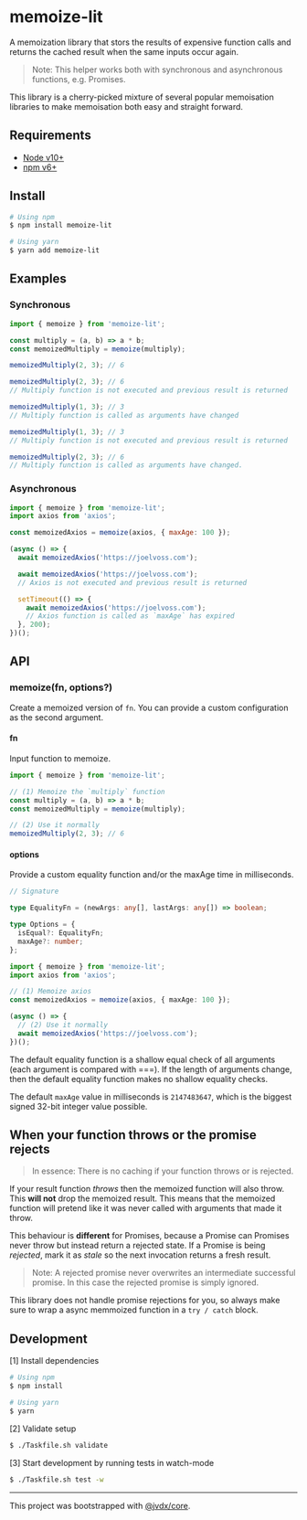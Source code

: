 # memoize-lit

A memoization library that stors the results of expensive function calls and
returns the cached result when the same inputs occur again.

> Note: This helper works both with synchronous and asynchronous functions,
> e.g. Promises.

This library is a cherry-picked mixture of several popular memoisation
libraries to make memoisation both easy and straight forward.

## Requirements

- [Node v10+](node+npm)
- [npm v6+](node+npm)

## Install

```bash
# Using npm
$ npm install memoize-lit

# Using yarn
$ yarn add memoize-lit
```

## Examples

### Synchronous

```js
import { memoize } from 'memoize-lit';

const multiply = (a, b) => a * b;
const memoizedMultiply = memoize(multiply);

memoizedMultiply(2, 3); // 6

memoizedMultiply(2, 3); // 6
// Multiply function is not executed and previous result is returned

memoizedMultiply(1, 3); // 3
// Multiply function is called as arguments have changed

memoizedMultiply(1, 3); // 3
// Multiply function is not executed and previous result is returned

memoizedMultiply(2, 3); // 6
// Multiply function is called as arguments have changed.
```

### Asynchronous

```js
import { memoize } from 'memoize-lit';
import axios from 'axios';

const memoizedAxios = memoize(axios, { maxAge: 100 });

(async () => {
  await memoizedAxios('https://joelvoss.com');

  await memoizedAxios('https://joelvoss.com');
  // Axios is not executed and previous result is returned

  setTimeout(() => {
    await memoizedAxios('https://joelvoss.com');
    // Axios function is called as `maxAge` has expired
  }, 200);
})();
```

## API

### memoize(fn, options?)

Create a memoized version of `fn`. You can provide a custom configuration as
the second argument.

#### fn

Input function to memoize.

```ts
import { memoize } from 'memoize-lit';

// (1) Memoize the `multiply` function
const multiply = (a, b) => a * b;
const memoizedMultiply = memoize(multiply);

// (2) Use it normally
memoizedMultiply(2, 3); // 6
```

#### options

Provide a custom equality function and/or the maxAge time in milliseconds.

```ts
// Signature

type EqualityFn = (newArgs: any[], lastArgs: any[]) => boolean;

type Options = {
  isEqual?: EqualityFn;
  maxAge?: number;
};
```

```ts
import { memoize } from 'memoize-lit';
import axios from 'axios';

// (1) Memoize axios
const memoizedAxios = memoize(axios, { maxAge: 100 });

(async () => {
  // (2) Use it normally
  await memoizedAxios('https://joelvoss.com');
})();
```

The default equality function is a shallow equal check of all arguments
(each argument is compared with ===). If the length of arguments change, then
the default equality function makes no shallow equality checks.

The default `maxAge` value in milliseconds is `2147483647`, which is the
biggest signed 32-bit integer value possible.

## When your function throws or the promise rejects

> In essence: There is no caching if your function throws or is rejected.

If your result function _throws_ then the memoized function will also throw.
This **will not** drop the memoized result. This means that the memoized
function will pretend like it was never called with arguments that made it
throw.

This behaviour is **different** for Promises, because a Promise can
Promises never throw but instead return a rejected state. If a Promise is being
_rejected_, mark it as _stale_ so the next invocation returns a fresh result.

> Note: A rejected promise never overwrites an intermediate successful promise.
> In this case the rejected promise is simply ignored.

This library does not handle promise rejections for you, so always make sure
to wrap a async memmoized function in a `try / catch` block.

## Development

[1] Install dependencies

```bash
# Using npm
$ npm install

# Using yarn
$ yarn
```

[2] Validate setup

```bash
$ ./Taskfile.sh validate
```

[3] Start development by running tests in watch-mode

```bash
$ ./Taskfile.sh test -w
```

---

This project was bootstrapped with [@jvdx/core](https://github.com/joelvoss/jvdx-core).

[node+npm]: https://nodejs.org
